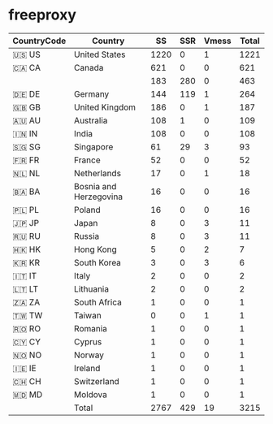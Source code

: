 # freeproxy

|CountryCode|Country|SS|SSR|Vmess|Total|
|  ----  | ----  |  ----  | ----  |  ----  | ----  |
|🇺🇸 US|United States|1220|0|1|1221|
|🇨🇦 CA|Canada|621|0|0|621|
| ||183|280|0|463|
|🇩🇪 DE|Germany|144|119|1|264|
|🇬🇧 GB|United Kingdom|186|0|1|187|
|🇦🇺 AU|Australia|108|1|0|109|
|🇮🇳 IN|India|108|0|0|108|
|🇸🇬 SG|Singapore|61|29|3|93|
|🇫🇷 FR|France|52|0|0|52|
|🇳🇱 NL|Netherlands|17|0|1|18|
|🇧🇦 BA|Bosnia and Herzegovina|16|0|0|16|
|🇵🇱 PL|Poland|16|0|0|16|
|🇯🇵 JP|Japan|8|0|3|11|
|🇷🇺 RU|Russia|8|0|3|11|
|🇭🇰 HK|Hong Kong|5|0|2|7|
|🇰🇷 KR|South Korea|3|0|3|6|
|🇮🇹 IT|Italy|2|0|0|2|
|🇱🇹 LT|Lithuania|2|0|0|2|
|🇿🇦 ZA|South Africa|1|0|0|1|
|🇹🇼 TW|Taiwan|0|0|1|1|
|🇷🇴 RO|Romania|1|0|0|1|
|🇨🇾 CY|Cyprus|1|0|0|1|
|🇳🇴 NO|Norway|1|0|0|1|
|🇮🇪 IE|Ireland|1|0|0|1|
|🇨🇭 CH|Switzerland|1|0|0|1|
|🇲🇩 MD|Moldova|1|0|0|1|
||Total|2767|429|19|3215|
